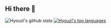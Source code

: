 ## Hi there 👋

![Hyouzl's github stats](https://github-readme-stats.vercel.app/api?username=Hyouzl&show_icons=true&theme=tokyonight)
[![Hyouzl's top languages](https://github-readme-stats.vercel.app/api/top-langs/?username=Hyouzl&show_icons=true&hide_border=true&title_color=004386&icon_color=004386&layout=compact&theme=tokyonight)](https://github.com/Hyouzl)

